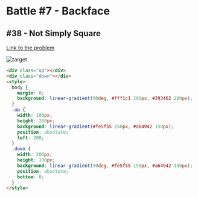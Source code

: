 # Battle #7 - Backface

## #38 - Not Simply Square

[Link to the problem](https://cssbattle.dev/play/38)

![target](https://cssbattle.dev/targets/38.png)

```html
<div class="up"></div>
<div class="down"></div>
<style>
  body {
    margin: 0;
    background: linear-gradient(90deg, #fff1c1 200px, #293462 200px);
  }
  .up {
    width: 100px;
    height: 200px;
    background: linear-gradient(#fe5f55 150px, #a64942 150px);
    position: absolute;
    left: 200;
  }
  .down {
    width: 200px;
    height: 100px;
    background: linear-gradient(90deg, #fe5f55 150px, #a64942 150px);
    position: absolute;
    bottom: 0;
  }
</style>
```
